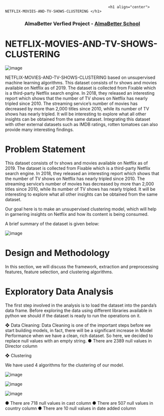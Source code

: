                                                    <h1 align="center"> NETFLIX-MOVIES-AND-TV-SHOWS-CLUSTERING </h1>
<h3 align="center"> AlmaBetter Verfied Project - <a href="https://www.almabetter.com/"> AlmaBetter School </a> </h5>



# NETFLIX-MOVIES-AND-TV-SHOWS-CLUSTERING
![image](https://user-images.githubusercontent.com/18574968/204129095-a6b90c3b-8eb9-4555-825f-33dc7a9c7989.png)

NETFLIX-MOVIES-AND-TV-SHOWS-CLUSTERING 
based on unsupervised machine learning algorithms.
This dataset consists of tv shows and movies available on Netflix as of 2019. The dataset is collected from Fixable which is a third-party Netflix search engine. In 2018, they released an interesting report which shows that the number of TV shows on Netflix has nearly tripled since 2010. The streaming service’s number of movies has decreased by more than 2,000 titles since 2010, while its number of TV shows has nearly tripled. It will be interesting to explore what all other insights can be obtained from the same dataset. Integrating this dataset with other external datasets such as IMDB ratings, rotten tomatoes can also provide many interesting findings.

# Problem Statement

This dataset consists of tv shows and movies available on Netflix as of 2019. The dataset is collected from Fixable which is a third-party Netflix search engine.
In 2018, they released an interesting report which shows that the number of TV shows on Netflix has nearly tripled since 2010. The streaming service’s number of movies has decreased by more than 2,000 titles since 2010, while its number of TV shows has nearly tripled. It will be interesting to explore what all other insights can be obtained from the same dataset.

Our goal here is to make an unsupervised clustering model, which will help in garnering insights on Netflix and how its content is being consumed.

A brief summary of the dataset is given below:


![image](https://user-images.githubusercontent.com/18574968/204129141-102ca804-9ff2-458a-b1c8-4ac0d0380912.png)


# Design and Methodology
In this section, we will discuss the framework, extraction and preprocessing features, feature selection, and clustering algorithms.

# Exploratory Data Analysis
The first step involved in the analysis is to load the dataset into the panda’s data frame. Before exploring the data using different libraries available in python we should if the dataset is ready to run the operations on it.

❖	Data Cleaning: Data Cleaning is one of the important steps before we start building models, in fact, there will be a significant increase in Model Performance when we have a clean, rich dataset. So here, we decided to replace null values with an empty string.
●	There are 2389 null values in Director column

❖	Clustering

We have used 4 algorithms for the clustering of our model.

![image](https://user-images.githubusercontent.com/18574968/204129293-d4fae0d2-0d73-4546-ab39-b6452059ad13.png)





![image](https://user-images.githubusercontent.com/18574968/204129272-ef7d5952-9f37-476f-9c44-4223a7c4378c.png)

![image](https://user-images.githubusercontent.com/18574968/204129251-e14175b4-4fc1-4bb1-8b9f-6936aef5dc86.png)

●	There are 718 null values in cast column
●	There are 507 null values in country column
●	There are 10 null values in date added column

